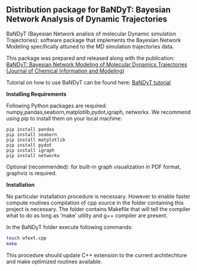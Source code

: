 ## Distribution package for BaNDyT: Bayesian Network Analysis of Dynamic Trajectories

BaNDyT (Bayesian Network analisis of molecular Dynamic simulation Trajectories): software package that implements the Bayesian Network Modeling specifically attuned to the MD simulation trajectories data.

This package was prepared and released along with the publication: [BaNDyT: Bayesian Network Modeling of Molecular Dynamics Trajectories (Journal of Chemical Information and Modeling)]( https://pubs.acs.org/doi/full/10.1021/acs.jcim.4c01981)

Tutorial on how to use BaNDyT can be found here: [BaNDyT tutorial](https://github.com/bandyt-group/bandyt-tutorial)

**Installing Requirements**

Following Python packages are required: numpy,pandas,seaborn,matplotlib,pydot,igraph, networkx.
We recommend using pip to install them on your local machine:

```pip install numpy
pip install pandas
pip install seaborn
pip install matplotlib
pip install pydot
pip install igraph
pip install networkx
```

Optional (recommended): for built-in graph visualization in PDF format, graphviz is required.

**Installation**

No particular installation procedure is necessary. However to enable faster compute routines compilation of cpp source in the folder containing this project
is necessary. The folder contains Makefile that will tell the compiler what to do as long as 'make' utility and g++ compiler are present.

In the BaNDyT folder execute following commands:

```bash
touch ofext.cpp
make
```
This procedure should update C++ extension to the current architechture and make
optimized routines available.
